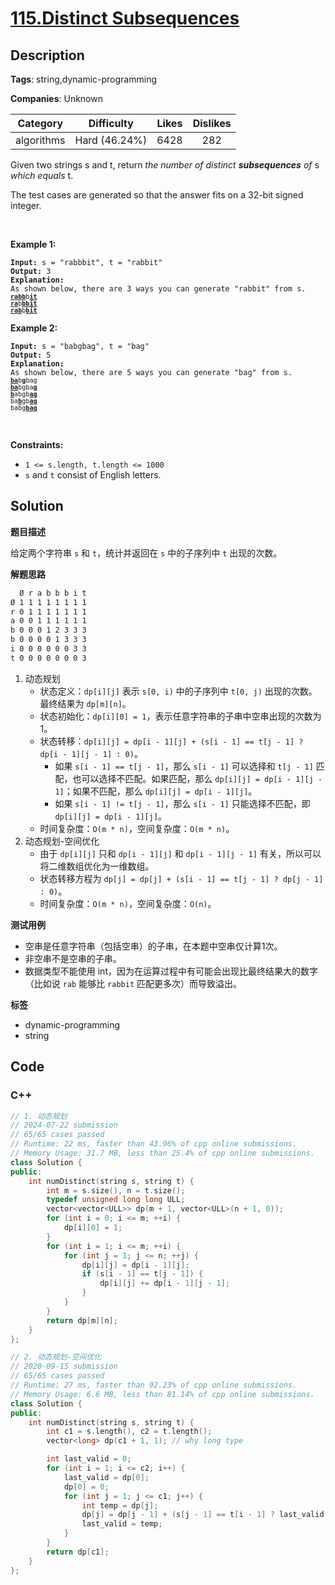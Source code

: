 # [115.Distinct Subsequences](https://leetcode.com/problems/distinct-subsequences/description/)

## Description

**Tags**: string,dynamic-programming

**Companies**: Unknown

|  Category  |  Difficulty   | Likes | Dislikes |
| :--------: | :-----------: | :---: | :------: |
| algorithms | Hard (46.24%) | 6428  |   282    |

<p>Given two strings s and t, return <i>the number of distinct</i> <b><i>subsequences</i></b><i> of </i>s<i> which equals </i>t.</p>
<p>The test cases are generated so that the answer fits on a 32-bit signed integer.</p>
<p>&nbsp;</p>
<p><strong class="example">Example 1:</strong></p>
<pre><code><strong>Input:</strong> s = &quot;rabbbit&quot;, t = &quot;rabbit&quot;
<strong>Output:</strong> 3
<strong>Explanation:</strong>
As shown below, there are 3 ways you can generate &quot;rabbit&quot; from s.
<code><strong><u>rabb</u></strong>b<strong><u>it</u></strong></code>
<code><strong><u>ra</u></strong>b<strong><u>bbit</u></strong></code>
<code><strong><u>rab</u></strong>b<strong><u>bit</u></strong></code></code></pre>
<p><strong class="example">Example 2:</strong></p>
<pre><code><strong>Input:</strong> s = &quot;babgbag&quot;, t = &quot;bag&quot;
<strong>Output:</strong> 5
<strong>Explanation:</strong>
As shown below, there are 5 ways you can generate &quot;bag&quot; from s.
<code><strong><u>ba</u></strong>b<u><strong>g</strong></u>bag</code>
<code><strong><u>ba</u></strong>bgba<strong><u>g</u></strong></code>
<code><u><strong>b</strong></u>abgb<strong><u>ag</u></strong></code>
<code>ba<u><strong>b</strong></u>gb<u><strong>ag</strong></u></code>
<code>babg<strong><u>bag</u></strong></code></code></pre>
<p>&nbsp;</p>
<p><strong>Constraints:</strong></p>
<ul>
  <li><code>1 &lt;= s.length, t.length &lt;= 1000</code></li>
  <li><code>s</code> and <code>t</code> consist of English letters.</li>
</ul>

## Solution

**题目描述**

给定两个字符串 `s` 和 `t`，统计并返回在 `s` 中的子序列中 `t` 出现的次数。

**解题思路**

```txt
  Ø r a b b b i t
Ø 1 1 1 1 1 1 1 1
r 0 1 1 1 1 1 1 1
a 0 0 1 1 1 1 1 1
b 0 0 0 1 2 3 3 3
b 0 0 0 0 1 3 3 3
i 0 0 0 0 0 0 3 3
t 0 0 0 0 0 0 0 3
```

1. 动态规划
   - 状态定义：`dp[i][j]` 表示 `s[0, i)` 中的子序列中 `t[0, j)` 出现的次数。最终结果为 `dp[m][n]`。
   - 状态初始化：`dp[i][0] = 1`，表示任意字符串的子串中空串出现的次数为 1。
   - 状态转移：`dp[i][j] = dp[i - 1][j] + (s[i - 1] == t[j - 1] ? dp[i - 1][j - 1] : 0)`。
     - 如果 `s[i - 1] == t[j - 1]`，那么 `s[i - 1]` 可以选择和 `t[j - 1]` 匹配，也可以选择不匹配。如果匹配，那么 `dp[i][j] = dp[i - 1][j - 1]`；如果不匹配，那么 `dp[i][j] = dp[i - 1][j]`。
     - 如果 `s[i - 1] != t[j - 1]`，那么 `s[i - 1]` 只能选择不匹配，即 `dp[i][j] = dp[i - 1][j]`。
   - 时间复杂度：`O(m * n)`，空间复杂度：`O(m * n)`。
2. 动态规划-空间优化
   - 由于 `dp[i][j]` 只和 `dp[i - 1][j]` 和 `dp[i - 1][j - 1]` 有关，所以可以将二维数组优化为一维数组。
   - 状态转移方程为 `dp[j] = dp[j] + (s[i - 1] == t[j - 1] ? dp[j - 1] : 0)`。
   - 时间复杂度：`O(m * n)`，空间复杂度：`O(n)`。

**测试用例**

- 空串是任意字符串（包括空串）的子串，在本题中空串仅计算1次。
- 非空串不是空串的子串。
- 数据类型不能使用 int，因为在运算过程中有可能会出现比最终结果大的数字（比如说 `rab` 能够比 `rabbit` 匹配更多次）而导致溢出。

**标签**

- dynamic-programming
- string

<!-- code start -->
## Code

### C++

```cpp
// 1. 动态规划
// 2024-07-22 submission
// 65/65 cases passed
// Runtime: 22 ms, faster than 43.96% of cpp online submissions.
// Memory Usage: 31.7 MB, less than 25.4% of cpp online submissions.
class Solution {
public:
    int numDistinct(string s, string t) {
        int m = s.size(), n = t.size();
        typedef unsigned long long ULL;
        vector<vector<ULL>> dp(m + 1, vector<ULL>(n + 1, 0));
        for (int i = 0; i <= m; ++i) {
            dp[i][0] = 1;
        }
        for (int i = 1; i <= m; ++i) {
            for (int j = 1; j <= n; ++j) {
                dp[i][j] = dp[i - 1][j];
                if (s[i - 1] == t[j - 1]) {
                    dp[i][j] += dp[i - 1][j - 1];
                }
            }
        }
        return dp[m][n];
    }
};
```

```cpp
// 2. 动态规划-空间优化
// 2020-09-15 submission
// 65/65 cases passed
// Runtime: 27 ms, faster than 92.23% of cpp online submissions.
// Memory Usage: 6.6 MB, less than 81.14% of cpp online submissions.
class Solution {
public:
    int numDistinct(string s, string t) {
        int c1 = s.length(), c2 = t.length();
        vector<long> dp(c1 + 1, 1); // why long type

        int last_valid = 0;
        for (int i = 1; i <= c2; i++) {
            last_valid = dp[0];
            dp[0] = 0;
            for (int j = 1; j <= c1; j++) {
                int temp = dp[j];
                dp[j] = dp[j - 1] + (s[j - 1] == t[i - 1] ? last_valid : 0);
                last_valid = temp;
            }
        }
        return dp[c1];
    }
};
```

<!-- code end -->
